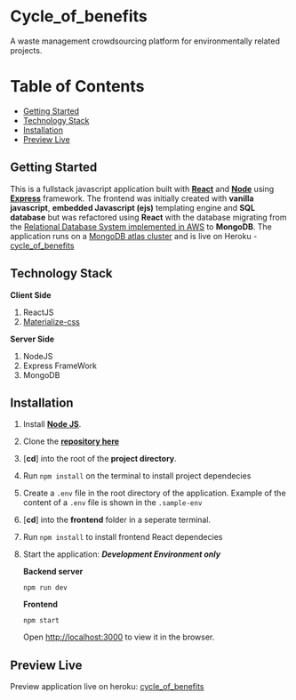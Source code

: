 # Cycle_of_benefits

A waste management crowdsourcing platform for environmentally related projects.

# Table of Contents

- [Getting Started](#getting-started)
- [Technology Stack](#technology-stack)
- [Installation](#installation)
- [Preview Live](#preview-live)

## Getting Started

This is a fullstack javascript application built with [**React**](https://reactjs.org/) and [**Node**](https://nodejs.org/en/) using [**Express**](https://expressjs.com/) framework. The frontend was initially created with **vanilla javascript**, **embedded Javascript (ejs)** templating engine and **SQL database** but was refactored using **React** with the database migrating from the [Relational Database System implemented in AWS](https://aws.amazon.com/rds/) to **MongoDB**. The application runs on a [MongoDB atlas cluster](https://www.mongodb.com/cloud/atlas) and is live on Heroku -[cycle_of_benefits](https://cyobs.herokuapp.com/)

## Technology Stack

**Client Side**

1. ReactJS
2. [Materialize-css](https://materializecss.com/)

**Server Side**

1. NodeJS
2. Express FrameWork
3. MongoDB

## Installation

1. Install [**Node JS**](https://nodejs.org/en/).
2. Clone the [**repository here**](https://github.com/colenocks/cycle_of_benefits)
3. [**cd**] into the root of the **project directory**.
4. Run `npm install` on the terminal to install project dependecies
5. Create a `.env` file in the root directory of the application. Example of the content of a `.env` file is shown in the `.sample-env`
6. [**cd**] into the **frontend** folder in a seperate terminal.
7. Run `npm install` to install frontend React dependecies

8. Start the application:
   **_Development Environment only_**

   **Backend server**

   ```
   npm run dev
   ```

   **Frontend**

   ```
   npm start
   ```

   Open [http://localhost:3000](http://localhost:3000) to view it in the browser.

## Preview Live

Preview application live on heroku: [cycle_of_benefits](https://cyobs.herokuapp.com/)
